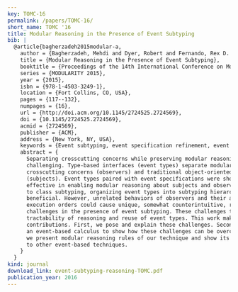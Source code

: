 ```yaml
---
key: TOMC-16
permalink: /papers/TOMC-16/
short_name: TOMC '16
title: Modular Reasoning in the Presence of Event Subtyping
bib: |
  @article{bagherzadeh2015modular-a,
    author = {Bagherzadeh, Mehdi and Dyer, Robert and Fernando, Rex D. and S\'{a}nchez, Jos{\'e} and Rajan, Hridesh},
    title = {Modular Reasoning in the Presence of Event Subtyping},
    booktitle = {Proceedings of the 14th International Conference on Modularity},
    series = {MODULARITY 2015},
    year = {2015},
    isbn = {978-1-4503-3249-1},
    location = {Fort Collins, CO, USA},
    pages = {117--132},
    numpages = {16},
    url = {http://doi.acm.org/10.1145/2724525.2724569},
    doi = {10.1145/2724525.2724569},
    acmid = {2724569},
    publisher = {ACM},
    address = {New York, NY, USA},
    keywords = {Event subtyping, event specification refinement, event type inheritance, modular rea- soning, translucid contracts},
    abstract = {
      Separating crosscutting concerns while preserving modular reasoning is
      challenging. Type-based interfaces (event types) separate modularized
      crosscutting concerns (observers) and traditional object-oriented concerns
      (subjects). Event types paired with event specifications were shown to be
      effective in enabling modular reasoning about subjects and observers. Similar
      to class subtyping, organizing event types into subtyping hierarchies is
      beneficial. However, unrelated behaviors of observers and their arbitrary
      execution orders could cause unique, somewhat counterintuitive, reasoning
      challenges in the presence of event subtyping. These challenges threaten both
      tractability of reasoning and reuse of event types. This work makes three
      contributions. First, we pose and explain these challenges. Second, we propose
      an event-based calculus to show how these challenges can be overcome. Finally,
      we present modular reasoning rules of our technique and show its applicability
      to other event-based techniques.
    }
  }
kind: journal
download_link: event-subtyping-reasoning-TOMC.pdf
publication_year: 2016
---
```

